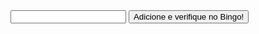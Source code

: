 <meta charset = 'utf-8'/>
<input type='text' id='numero'/>
<input type='submit' value='Adicione e verifique no Bingo!' id='adivinhar'/>
<script type="text/javascript">
var n1 = Math.round(Math.random() * 60)
var n2 = Math.round(Math.random() * 60)
var n3 = Math.round(Math.random() * 60)
var n4 = Math.round(Math.random() * 60)
var n5 = Math.round(Math.random() * 60)
var n6 = Math.round(Math.random() * 60)
var loteria = [n1,n2,n3,n4,n5,n6];
console.log(loteria);
var escolhas = [];
var caixaDoNumero = document.getElementById('numero');
function adicionarEscolha(){
    var numero = document.getElementById('numero').value;
    for(i = 0; i < escolhas.length; i = i + 1){
        prompt('digite sua escolha: ');
        if (escolhas[i] == caixaDoNumero.value) {
            alert('acertou!')
            return
        }
        else{
            alert('errou!')
        }
    }
    escolhas.push(numero);
    console.log(escolhas);
};
var botaoAdivinhar = document.getElementById('adivinhar');
botaoAdivinhar.onclick = adicionarEscolha;
</script>